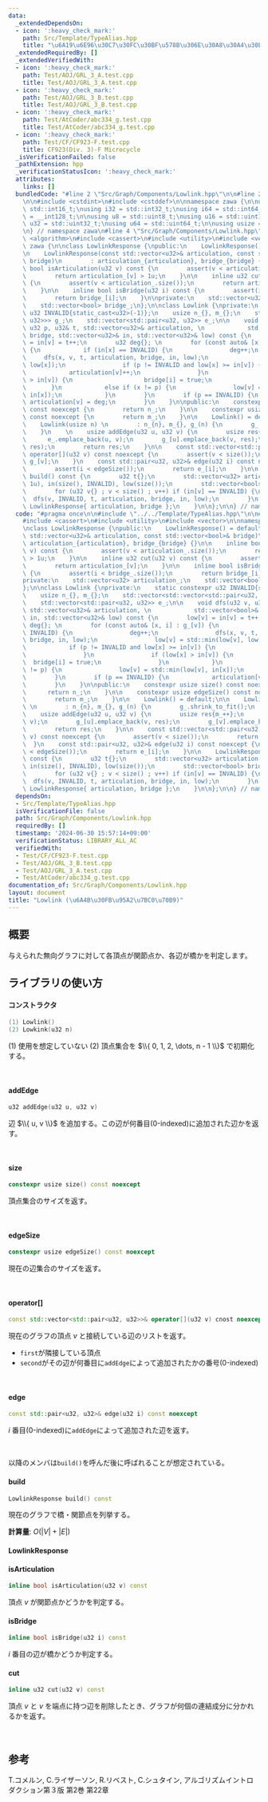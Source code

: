 ```yaml
---
data:
  _extendedDependsOn:
  - icon: ':heavy_check_mark:'
    path: Src/Template/TypeAlias.hpp
    title: "\u6A19\u6E96\u30C7\u30FC\u30BF\u578B\u306E\u30A8\u30A4\u30EA\u30A2\u30B9"
  _extendedRequiredBy: []
  _extendedVerifiedWith:
  - icon: ':heavy_check_mark:'
    path: Test/AOJ/GRL_3_A.test.cpp
    title: Test/AOJ/GRL_3_A.test.cpp
  - icon: ':heavy_check_mark:'
    path: Test/AOJ/GRL_3_B.test.cpp
    title: Test/AOJ/GRL_3_B.test.cpp
  - icon: ':heavy_check_mark:'
    path: Test/AtCoder/abc334_g.test.cpp
    title: Test/AtCoder/abc334_g.test.cpp
  - icon: ':heavy_check_mark:'
    path: Test/CF/CF923-F.test.cpp
    title: CF923(Div. 3)-F Microcycle
  _isVerificationFailed: false
  _pathExtension: hpp
  _verificationStatusIcon: ':heavy_check_mark:'
  attributes:
    links: []
  bundledCode: "#line 2 \"Src/Graph/Components/Lowlink.hpp\"\n\n#line 2 \"Src/Template/TypeAlias.hpp\"\
    \n\n#include <cstdint>\n#include <cstddef>\n\nnamespace zawa {\n\nusing i16 =\
    \ std::int16_t;\nusing i32 = std::int32_t;\nusing i64 = std::int64_t;\nusing i128\
    \ = __int128_t;\n\nusing u8 = std::uint8_t;\nusing u16 = std::uint16_t;\nusing\
    \ u32 = std::uint32_t;\nusing u64 = std::uint64_t;\n\nusing usize = std::size_t;\n\
    \n} // namespace zawa\n#line 4 \"Src/Graph/Components/Lowlink.hpp\"\n\n#include\
    \ <algorithm>\n#include <cassert>\n#include <utility>\n#include <vector>\n\nnamespace\
    \ zawa {\n\nclass LowlinkResponse {\npublic:\n    LowlinkResponse() = default;\n\
    \n    LowlinkResponse(const std::vector<u32>& articulation, const std::vector<bool>&\
    \ bridge)\n        : articulation_{articulation}, bridge_{bridge} {}\n\n    inline\
    \ bool isArticulation(u32 v) const {\n        assert(v < articulation_.size());\n\
    \        return articulation_[v] > 1u;\n    }\n\n    inline u32 cut(u32 v) const\
    \ {\n        assert(v < articulation_.size());\n        return articulation_[v];\n\
    \    }\n\n    inline bool isBridge(u32 i) const {\n        assert(i < bridge_.size());\n\
    \        return bridge_[i];\n    }\n\nprivate:\n    std::vector<u32> articulation_;\n\
    \    std::vector<bool> bridge_;\n};\n\nclass Lowlink {\nprivate:\n    static constexpr\
    \ u32 INVALID{static_cast<u32>(-1)};\n    usize n_{}, m_{};\n    std::vector<std::vector<std::pair<u32,\
    \ u32>>> g_;\n    std::vector<std::pair<u32, u32>> e_;\n\n    void dfs(u32 v,\
    \ u32 p, u32& t, std::vector<u32>& articulation, \n            std::vector<bool>&\
    \ bridge, std::vector<u32>& in, std::vector<u32>& low) const {\n        low[v]\
    \ = in[v] = t++;\n        u32 deg{}; \n        for (const auto& [x, i] : g_[v])\
    \ {\n            if (in[x] == INVALID) {\n                deg++;\n           \
    \     dfs(x, v, t, articulation, bridge, in, low);\n                low[v] = std::min(low[v],\
    \ low[x]);\n                if (p != INVALID and low[x] >= in[v]) {\n        \
    \            articulation[v]++;\n                }\n                if (low[x]\
    \ > in[v]) {\n                    bridge[i] = true;\n                }\n     \
    \       }\n            else if (x != p) {\n                low[v] = std::min(low[v],\
    \ in[x]);\n            }\n        }\n        if (p == INVALID) {\n           \
    \ articulation[v] = deg;\n        }\n    }\n\npublic:\n    constexpr usize size()\
    \ const noexcept {\n        return n_;\n    }\n\n    constexpr usize edgeSize()\
    \ const noexcept {\n        return m_;\n    }\n\n    Lowlink() = default;\n\n\
    \    Lowlink(usize n) \n        : n_{n}, m_{}, g_(n) {\n        g_.shrink_to_fit();\n\
    \    }\n    \n    usize addEdge(u32 u, u32 v) {\n        usize res{m_++};\n  \
    \      e_.emplace_back(u, v);\n        g_[u].emplace_back(v, res);\n        g_[v].emplace_back(u,\
    \ res);\n        return res;\n    }\n\n    const std::vector<std::pair<u32, u32>>&\
    \ operator[](u32 v) const noexcept {\n        assert(v < size());\n        return\
    \ g_[v];\n    }\n    const std::pair<u32, u32>& edge(u32 i) const noexcept {\n\
    \        assert(i < edgeSize());\n        return e_[i];\n    }\n\n    LowlinkResponse\
    \ build() const {\n        u32 t{};\n        std::vector<u32> articulation(size(),\
    \ 1u), in(size(), INVALID), low(size());\n        std::vector<bool> bridge(edgeSize());\n\
    \        for (u32 v{} ; v < size() ; v++) if (in[v] == INVALID) {\n          \
    \  dfs(v, INVALID, t, articulation, bridge, in, low);\n        }\n        return\
    \ LowlinkResponse{ articulation, bridge };\n    }\n\n};\n\n} // namespace zawa\n"
  code: "#pragma once\n\n#include \"../../Template/TypeAlias.hpp\"\n\n#include <algorithm>\n\
    #include <cassert>\n#include <utility>\n#include <vector>\n\nnamespace zawa {\n\
    \nclass LowlinkResponse {\npublic:\n    LowlinkResponse() = default;\n\n    LowlinkResponse(const\
    \ std::vector<u32>& articulation, const std::vector<bool>& bridge)\n        :\
    \ articulation_{articulation}, bridge_{bridge} {}\n\n    inline bool isArticulation(u32\
    \ v) const {\n        assert(v < articulation_.size());\n        return articulation_[v]\
    \ > 1u;\n    }\n\n    inline u32 cut(u32 v) const {\n        assert(v < articulation_.size());\n\
    \        return articulation_[v];\n    }\n\n    inline bool isBridge(u32 i) const\
    \ {\n        assert(i < bridge_.size());\n        return bridge_[i];\n    }\n\n\
    private:\n    std::vector<u32> articulation_;\n    std::vector<bool> bridge_;\n\
    };\n\nclass Lowlink {\nprivate:\n    static constexpr u32 INVALID{static_cast<u32>(-1)};\n\
    \    usize n_{}, m_{};\n    std::vector<std::vector<std::pair<u32, u32>>> g_;\n\
    \    std::vector<std::pair<u32, u32>> e_;\n\n    void dfs(u32 v, u32 p, u32& t,\
    \ std::vector<u32>& articulation, \n            std::vector<bool>& bridge, std::vector<u32>&\
    \ in, std::vector<u32>& low) const {\n        low[v] = in[v] = t++;\n        u32\
    \ deg{}; \n        for (const auto& [x, i] : g_[v]) {\n            if (in[x] ==\
    \ INVALID) {\n                deg++;\n                dfs(x, v, t, articulation,\
    \ bridge, in, low);\n                low[v] = std::min(low[v], low[x]);\n    \
    \            if (p != INVALID and low[x] >= in[v]) {\n                    articulation[v]++;\n\
    \                }\n                if (low[x] > in[v]) {\n                  \
    \  bridge[i] = true;\n                }\n            }\n            else if (x\
    \ != p) {\n                low[v] = std::min(low[v], in[x]);\n            }\n\
    \        }\n        if (p == INVALID) {\n            articulation[v] = deg;\n\
    \        }\n    }\n\npublic:\n    constexpr usize size() const noexcept {\n  \
    \      return n_;\n    }\n\n    constexpr usize edgeSize() const noexcept {\n\
    \        return m_;\n    }\n\n    Lowlink() = default;\n\n    Lowlink(usize n)\
    \ \n        : n_{n}, m_{}, g_(n) {\n        g_.shrink_to_fit();\n    }\n    \n\
    \    usize addEdge(u32 u, u32 v) {\n        usize res{m_++};\n        e_.emplace_back(u,\
    \ v);\n        g_[u].emplace_back(v, res);\n        g_[v].emplace_back(u, res);\n\
    \        return res;\n    }\n\n    const std::vector<std::pair<u32, u32>>& operator[](u32\
    \ v) const noexcept {\n        assert(v < size());\n        return g_[v];\n  \
    \  }\n    const std::pair<u32, u32>& edge(u32 i) const noexcept {\n        assert(i\
    \ < edgeSize());\n        return e_[i];\n    }\n\n    LowlinkResponse build()\
    \ const {\n        u32 t{};\n        std::vector<u32> articulation(size(), 1u),\
    \ in(size(), INVALID), low(size());\n        std::vector<bool> bridge(edgeSize());\n\
    \        for (u32 v{} ; v < size() ; v++) if (in[v] == INVALID) {\n          \
    \  dfs(v, INVALID, t, articulation, bridge, in, low);\n        }\n        return\
    \ LowlinkResponse{ articulation, bridge };\n    }\n\n};\n\n} // namespace zawa\n"
  dependsOn:
  - Src/Template/TypeAlias.hpp
  isVerificationFile: false
  path: Src/Graph/Components/Lowlink.hpp
  requiredBy: []
  timestamp: '2024-06-30 15:57:14+09:00'
  verificationStatus: LIBRARY_ALL_AC
  verifiedWith:
  - Test/CF/CF923-F.test.cpp
  - Test/AOJ/GRL_3_B.test.cpp
  - Test/AOJ/GRL_3_A.test.cpp
  - Test/AtCoder/abc334_g.test.cpp
documentation_of: Src/Graph/Components/Lowlink.hpp
layout: document
title: "Lowlink (\u6A4B\u30FB\u95A2\u7BC0\u70B9)"
---
```


## 概要

与えられた無向グラフに対して各頂点が関節点か、各辺が橋かを判定します。

## ライブラリの使い方

#### コンストラクタ

```cpp
(1) Lowlink()
(2) Lowkink(u32 n)
```

(1) 使用を想定していない
(2) 頂点集合を $\\{ 0, 1, 2, \dots, n - 1 \\}$ で初期化する。

<br />

#### addEdge

```cpp
u32 addEdge(u32 u, u32 v)
```

辺 $\\{ u, v \\}$ を追加する。この辺が何番目(0-indexed)に追加された辺かを返す。

<br />

#### size

```cpp
constexpr usize size() const noexcept
```

頂点集合のサイズを返す。

<br />

#### edgeSize

```cpp
constexpr usize edgeSize() const noexcept
```

現在の辺集合のサイズを返す。

<br />


#### operator[]

```cpp
const std::vector<std::pair<u32, u32>>& operator[](u32 v) cnost noexcept
```

現在のグラフの頂点 $v$ と接続している辺のリストを返す。
- `first`が隣接している頂点
- `second`がその辺が何番目に`addEdge`によって追加されたかの番号(0-indexed)

<br />

#### edge

```cpp
const std::pair<u32, u32>& edge(u32 i) const noexcept
```

$i$ 番目(0-indexed)に`addEdge`によって追加された辺を返す。

<br />

以降のメンバは`build()`を呼んだ後に呼ばれることが想定されている。

#### build

```cpp
LowlinkResponse build() const
```

現在のグラフで橋・関節点を列挙する。

**計算量**: $O(|V| + |E|)$

#### LowlinkResponse

#### isArticulation

```cpp
inline bool isArticulation(u32 v) const 
```

頂点 $v$ が関節点かどうかを判定する。

#### isBridge

```cpp
inline bool isBridge(u32 i) const
```

$i$ 番目の辺が橋かどうか判定する。


#### cut

```cpp
inline u32 cut(u32 v) const
```

頂点 $v$ と $v$ を端点に持つ辺を削除したとき、グラフが何個の連結成分に分かれるかを返す。

<br />

## 参考

T.コメルン, C.ライザーソン, R.リベスト, C.シュタイン, アルゴリズムイントロダクション第３版 第2巻 第22章
